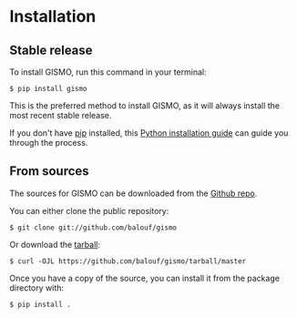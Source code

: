 ```{highlight} shell
```

# Installation

## Stable release

To install GISMO, run this command in your terminal:

```console
$ pip install gismo
```

This is the preferred method to install GISMO, as it will always install the most recent stable release.

If you don't have [pip] installed, this [Python installation guide] can guide
you through the process.

## From sources

The sources for GISMO can be downloaded from the [Github repo].

You can either clone the public repository:

```console
$ git clone git://github.com/balouf/gismo
```

Or download the [tarball]:

```console
$ curl -OJL https://github.com/balouf/gismo/tarball/master
```

Once you have a copy of the source, you can install it from the package directory with:

```console
$ pip install .
```

[github repo]: https://github.com/balouf/gismo
[pip]: https://pip.pypa.io
[python installation guide]: http://docs.python-guide.org/en/latest/starting/installation/
[tarball]: https://github.com/balouf/gismo/tarball/master
